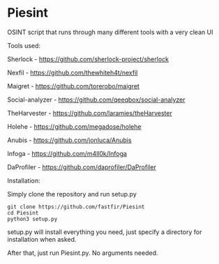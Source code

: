 # Piesint
OSINT script that runs through many different tools with a very clean UI

Tools used:

Sherlock - https://github.com/sherlock-project/sherlock

Nexfil - https://github.com/thewhiteh4t/nexfil

Maigret - https://github.com/torerobo/maigret

Social-analyzer - https://github.com/qeeqbox/social-analyzer

TheHarvester - https://github.com/laramies/theHarvester

Holehe - https://github.com/megadose/holehe

Anubis - https://github.com/jonluca/Anubis

Infoga - https://github.com/m4ll0k/Infoga

DaProfiler - https://github.com/daprofiler/DaProfiler

Installation:

Simply clone the repository and run setup.py

```
git clone https://github.com/fastfir/Piesint
cd Piesint
python3 setup.py
```

setup.py will install everything you need, just specify a directory for installation when asked.

After that, just run Piesint.py. No arguments needed.
